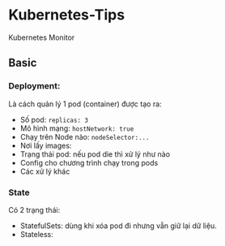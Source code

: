 # Kubernetes-Tips
Kubernetes Monitor

## Basic

### Deployment:
Là cách quản lý 1 pod (container) được tạo ra:
- Số pod: `replicas: 3`
- Mô hình mạng: `hostNetwork: true`
- Chạy trên Node nào: `nodeSelector:...`
- Nơi lấy images:
- Trạng thái pod: nếu pod die thì xử lý như nào
- Config cho chương trình chạy trong pods
- Các xử lý khác

### State
Có 2 trạng thái:
- StatefulSets: dùng khi xóa pod đi nhưng vẫn giữ lại dữ liệu.
- Stateless:
